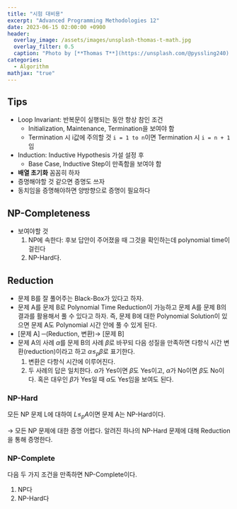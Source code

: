 ```yaml
---
title: "시험 대비용"
excerpt: "Advanced Programming Methodologies 12"
date: 2023-06-15 02:00:00 +0900
header:
  overlay_image: /assets/images/unsplash-thomas-t-math.jpg
  overlay_filter: 0.5
  caption: "Photo by [**Thomas T**](https://unsplash.com/@pyssling240) on [**Unsplash**](https://unsplash.com/)"
categories:
  - Algorithm
mathjax: "true"
---
```


## Tips

- Loop Invariant: 반복문이 실행되는 동안 항상 참인 조건
  - Initialization, Maintenance, Termination을 보여야 함
  - Termination 시 i값에 주의할 것 `i = 1 to n`이면 Termination 시 `i = n + 1`임
- Induction: Inductive Hypothesis 가설 설정 후
  - Base Case, Inductive Step이 만족함을 보여야 함
- **배열 초기화** 꼼꼼히 하자
- 증명해야할 것 같으면 증명도 쓰자
- 동치임을 증명해야하면 양방향으로 증명이 필요하다

## NP-Completeness

- 보여야할 것
  1. NP에 속한다: 후보 답안이 주어졌을 때 그것을 확인하는데 polynomial time이 걸린다
  2. NP-Hard다.

## Reduction

- 문제 B를 잘 풀어주는 Black-Box가 있다고 하자.
- 문제 A를 문제 B로 Polynomial Time Reduction이 가능하고 문제 A를 문제 B의 결과를 활용해서 풀 수 있다고 하자. 즉, 문제 B에 대한 Polynomial Solution이 있으면 문제 A도 Polynomial 시간 안에 풀 수 있게 된다.
- [문제 A] ─(Reduction, 변환)→ [문제 B]
- 문제 A의 사례 $\alpha$를 문제 B의 사례 $\beta$로 바꾸되 다음 성질을 만족하면 다항식 시간 변환(reduction)이라고 하고 $\alpha \le_p \beta$로 표기한다.
  1. 변환은 다항식 시간에 이루어진다.
  2. 두 사례의 답은 일치한다. $\alpha$가 Yes이면 $\beta$도 Yes이고, $\alpha$가 No이면 $\beta$도 No이다. 혹은 대우인 $\beta$가 Yes일 때 $\alpha$도 Yes임을 보여도 된다.

### NP-Hard

모든 NP 문제 L에 대하여 $L \le_p A$이면 문제 A는 NP-Hard이다.  

→ 모든 NP 문제에 대한 증명 어렵다. 알려진 하나의 NP-Hard 문제에 대해 Reduction을 통해 증명한다.

### NP-Complete

다음 두 가지 조건을 만족하면 NP-Complete이다.

1. NP다
2. NP-Hard다

